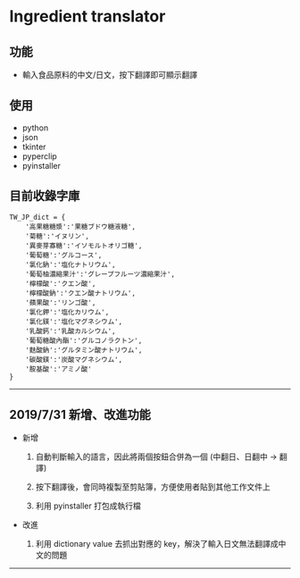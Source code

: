 # **Ingredient translator**

## 功能

* 輸入食品原料的中文/日文，按下翻譯即可顯示翻譯

## 使用

* python
* json
* tkinter
* pyperclip
* pyinstaller

## 目前收錄字庫

    TW_JP_dict = {
        '高果糖糖漿':'果糖ブドウ糖液糖',
        '菊糖':'イヌリン',
        '異麥芽寡糖':'イソモルトオリゴ糖',
        '葡萄糖':'グルコース',
        '氯化鈉':'塩化ナトリウム',
        '葡萄柚濃縮果汁':'グレープフルーツ濃縮果汁',
        '檸檬酸':'クエン酸',
        '檸檬酸鈉':'クエン酸ナトリウム',
        '蘋果酸':'リンゴ酸',
        '氯化鉀':'塩化カリウム',
        '氯化鎂':'塩化マグネシウム',
        '乳酸鈣':'乳酸カルシウム',
        '葡萄糖酸內酯':'グルコノラクトン',
        '麩酸鈉':'グルタミン酸ナトリウム',
        '碳酸鎂':'炭酸マグネシウム',
        '胺基酸':'アミノ酸'
    }

---

## 2019/7/31 新增、改進功能

* 新增

    1. 自動判斷輸入的語言，因此將兩個按鈕合併為一個 (中翻日、日翻中 -> 翻譯)

    2. 按下翻譯後，會同時複製至剪貼簿，方便使用者貼到其他工作文件上

    3. 利用 pyinstaller 打包成執行檔

* 改進

    1. 利用 dictionary value 去抓出對應的 key，解決了輸入日文無法翻譯成中文的問題

---
